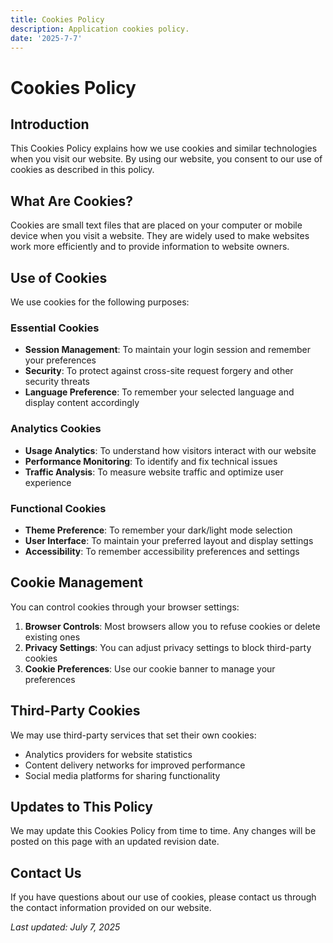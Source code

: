 ```yaml
---
title: Cookies Policy
description: Application cookies policy.
date: '2025-7-7'
---
```


# Cookies Policy

## Introduction

This Cookies Policy explains how we use cookies and similar technologies when you visit our website. By using our website, you consent to our use of cookies as described in this policy.

## What Are Cookies?

Cookies are small text files that are placed on your computer or mobile device when you visit a website. They are widely used to make websites work more efficiently and to provide information to website owners.

## Use of Cookies

We use cookies for the following purposes:

### Essential Cookies
- **Session Management**: To maintain your login session and remember your preferences
- **Security**: To protect against cross-site request forgery and other security threats
- **Language Preference**: To remember your selected language and display content accordingly

### Analytics Cookies
- **Usage Analytics**: To understand how visitors interact with our website
- **Performance Monitoring**: To identify and fix technical issues
- **Traffic Analysis**: To measure website traffic and optimize user experience

### Functional Cookies
- **Theme Preference**: To remember your dark/light mode selection
- **User Interface**: To maintain your preferred layout and display settings
- **Accessibility**: To remember accessibility preferences and settings

## Cookie Management

You can control cookies through your browser settings:

1. **Browser Controls**: Most browsers allow you to refuse cookies or delete existing ones
2. **Privacy Settings**: You can adjust privacy settings to block third-party cookies
3. **Cookie Preferences**: Use our cookie banner to manage your preferences

## Third-Party Cookies

We may use third-party services that set their own cookies:
- Analytics providers for website statistics
- Content delivery networks for improved performance
- Social media platforms for sharing functionality

## Updates to This Policy

We may update this Cookies Policy from time to time. Any changes will be posted on this page with an updated revision date.

## Contact Us

If you have questions about our use of cookies, please contact us through the contact information provided on our website.

*Last updated: July 7, 2025*
